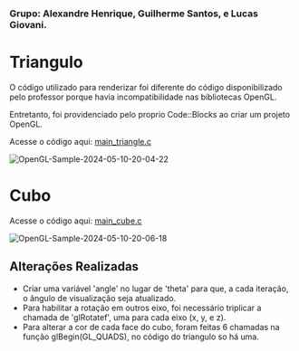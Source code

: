 ### Grupo: Alexandre Henrique, Guilherme Santos, e Lucas Giovani.

# Triangulo

O código utilizado para renderizar foi diferente do código disponibilizado pelo professor porque havia incompatibilidade nas bibliotecas OpenGL.

Entretanto, foi providenciado pelo proprio Code::Blocks ao criar um projeto OpenGL.

Acesse o código aqui: [main_triangle.c]([code/main_triangle.c](https://github.com/guisanoli/comp_visual/blob/main/docs/code/main_triangle.c))

![OpenGL-Sample-2024-05-10-20-04-22](https://github.com/guisanoli/comp_visual/assets/83303272/c13d4fa3-bb70-463d-a956-005074ced3cb)


# Cubo

Acesse o código aqui: [main_cube.c]([code/main_cube.c](https://github.com/guisanoli/comp_visual/blob/main/docs/code/main_cube.c))

![OpenGL-Sample-2024-05-10-20-06-18](https://github.com/guisanoli/comp_visual/assets/83303272/5d77e13a-2cee-4fbf-a961-084a0959745e)


## Alterações Realizadas

- Criar uma variável 'angle' no lugar de 'theta' para que, a cada iteração, o ângulo de visualização seja atualizado.
- Para habilitar a rotação em outros eixo, foi necessário triplicar a chamada de 'glRotatef', uma para cada eixo (x, y, e z).
- Para alterar a cor de cada face do cubo, foram feitas 6 chamadas na função glBegin(GL_QUADS), no código do triangulo so há uma.

